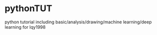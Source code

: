 # pythonTUT
python tutorial including basic/analysis/drawing/machine learning/deep learning
for lqy1998
